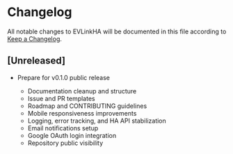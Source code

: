 # Changelog

All notable changes to EVLinkHA will be documented in this file according to [Keep a Changelog](https://keepachangelog.com/en/1.0.0/).

## \[Unreleased]

* Prepare for v0.1.0 public release

  * Documentation cleanup and structure
  * Issue and PR templates
  * Roadmap and CONTRIBUTING guidelines
  * Mobile responsiveness improvements
  * Logging, error tracking, and HA API stabilization
  * Email notifications setup
  * Google OAuth login integration
  * Repository public visibility

<!--
## [0.1.0] - 2025-06-01
### Added
- Vehicle online/offline email notifications
- Dashboard UI
- Webhook integration
- Core API for Home Assistant

-->
